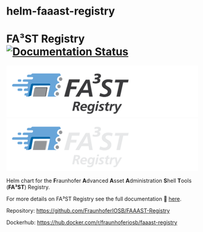 # helm-faaast-registry

# FA³ST Registry [![Documentation Status](https://readthedocs.org/projects/faaast-registry/badge/?version=latest)](https://faaast-registry.readthedocs.io/en/latest/?badge=latest)

![FA³ST Registry Logo Light](https://github.com/FraunhoferIOSB/FAAAST-Registry/blob/main/docs/source/images/Fa3st-Registry_positiv.png/#gh-light-mode-only "FA³ST Registry Logo")
![FA³ST Registry Logo Dark](https://github.com/FraunhoferIOSB/FAAAST-Registry/blob/main/docs/source/images/Fa3st-Registry_negativ.png/#gh-dark-mode-only "FA³ST Registry Logo")

Helm chart for the **F**raunhofer **A**dvanced **A**sset **A**dministration **S**hell **T**ools (**FA³ST**) Registry.

For more details on FA³ST Registry see the full documentation :blue_book: [here](https://faaast-registry.readthedocs.io/).

Repository: https://github.com/FraunhoferIOSB/FAAAST-Registry

Dockerhub: https://hub.docker.com/r/fraunhoferiosb/faaast-registry